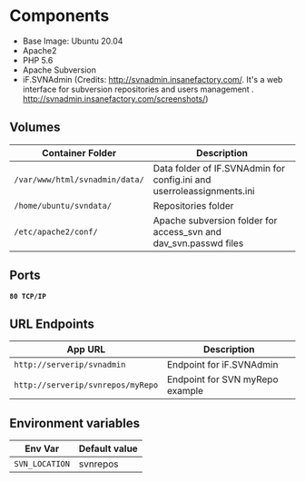 # Components
* Base Image: Ubuntu 20.04
* Apache2
* PHP 5.6
* Apache Subversion
* iF.SVNAdmin (Credits: http://svnadmin.insanefactory.com/. It's a web interface for subversion repositories and users management . http://svnadmin.insanefactory.com/screenshots/)

## Volumes

| Container Folder               | Description                                                                   |
| ------------------------------ | ----------------------------------------------------------------------------- |
| `/var/www/html/svnadmin/data/` | Data folder of IF.SVNAdmin for config.ini and userroleassignments.ini         |
| `/home/ubuntu/svndata/`        | Repositories folder                                                           |
| `/etc/apache2/conf/`           | Apache subversion folder for access_svn and dav_svn.passwd files              |

## Ports
**`80 TCP/IP`**

## URL Endpoints

| App URL                                   | Description                     |
| ----------------------------------------- | ------------------------------- |
| `http://serverip/svnadmin`                | Endpoint for iF.SVNAdmin        |
| `http://serverip/svnrepos/myRepo`         | Endpoint for SVN myRepo example |

## Environment variables

| Env Var            | Default value               |
| ------------------ | --------------------------- |
| `SVN_LOCATION`     | svnrepos                    |
